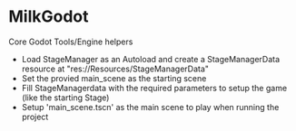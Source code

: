 # MilkGodot
Core Godot Tools/Engine helpers

- Load StageManager as an Autoload and create a StageManagerData resource at "res://Resources/StageManagerData"
- Set the provied main_scene as the starting scene
- Fill StageManagerdata with the required parameters to setup the game (like the starting Stage)
- Setup 'main_scene.tscn' as the main scene to play when running the project
